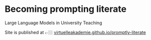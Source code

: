 # Becoming prompting literate
 
Large Language Models in University Teaching

Site is published at 👉🏼 [virtuelleakademie.github.io/promptly-literate](https://virtuelleakademie.github.io/promptly-literate/)
